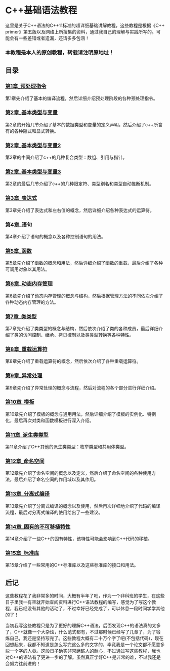 # C++基础语法教程

这里是关于C++语法的C++11标准的超详细基础讲解教程，这些教程是根据《C++ primer》第五版以及网络上所搜集的资料，通过我自己的理解与实践所写的。可能会有一些差错或者遗漏，还请多多包涵！

### **本教程是本人的原创教程，转载请注明原地址！**

## 目录

### [第1章_预处理指令](https://bobokick.github.io/showPage/Cpp_Guide_detailed/pages/第1章_预处理指令.html)

第1章先介绍了基本的编译流程，然后详细介绍预处理阶段的各种预处理指令。

### [第2章_基本类型与变量](https://bobokick.github.io/showPage/Cpp_Guide_detailed/pages/第2章_基本类型与变量.html)

第2章的开始几节介绍了基本的数据类型和变量的定义声明，然后介绍了c++所含有的各种隐式和显式转换。

### [第2章_基本类型与变量2](https://bobokick.github.io/showPage/Cpp_Guide_detailed/pages/第2章_基本类型与变量2.html)

第2章的中间介绍了c++的几种复合类型：数组、引用与指针。

### [第2章_基本类型与变量3](https://bobokick.github.io/showPage/Cpp_Guide_detailed/pages/第2章_基本类型与变量3.html)

第2章的最后几节介绍了c++的几种限定符、类型别名和类型自动推断机制。

### [第3章_表达式](https://bobokick.github.io/showPage/Cpp_Guide_detailed/pages/第3章_表达式.html)

第3章先介绍了表达式和左右值的概念，然后详细介绍各种表达式的运算符。

### [第4章_语句](https://bobokick.github.io/showPage/Cpp_Guide_detailed/pages/第4章_语句.html)

第4章介绍了语句的概念以及各种控制语句的用法。

### [第5章_函数](https://bobokick.github.io/showPage/Cpp_Guide_detailed/pages/第5章_函数.html)

第5章先介绍了函数的概念和用法，然后详细介绍了函数的重载，最后介绍了各种可调用对象以其用法。

### [第6章_动态内存管理](https://bobokick.github.io/showPage/Cpp_Guide_detailed/pages/第6章_动态内存管理.html)

第6章先介绍了动态内存管理的概念与结构，然后根据管理方法的不同依次介绍了各种动态内存管理的方法。

### [第7章_类类型](https://bobokick.github.io/showPage/Cpp_Guide_detailed/pages/第7章_类类型.html)

第7章先介绍了类类型的概念与结构，然后依次介绍了类的各种成员，最后详细介绍了类的访问控制、继承、拷贝控制以及类类型转换等各种特性。

### [第8章_重载运算符](https://bobokick.github.io/showPage/Cpp_Guide_detailed/pages/第8章_重载运算符.html)

第8章先介绍了重载运算符的概念，然后依次介绍了各种重载运算符。

### [第9章_异常处理](https://bobokick.github.io/showPage/Cpp_Guide_detailed/pages/第9章_异常处理.html)

第9章先介绍了异常处理的概念与流程，然后对流程的各个部分进行详细介绍。

### [第10章_模板](https://bobokick.github.io/showPage/Cpp_Guide_detailed/pages/第10章_模板.html)

第10章先介绍了模板的概念与通用用法，然后详细介绍了模板的实例化、特例化，最后再次对类和函数模板进行深入介绍。

### [第11章_派生类类型](https://bobokick.github.io/showPage/Cpp_Guide_detailed/pages/第11章_派生类类型.html)

第11章介绍了C++其他的派生类类型：枚举类型和共用体类型。

### [第12章_命名空间](https://bobokick.github.io/showPage/Cpp_Guide_detailed/pages/第12章_命名空间.html)

第12章先介绍了命名空间的概念以及定义，然后介绍了命名空间的各种使用方法，最后介绍了命名空间的作用域以及其作用。

### [第13章_分离式编译](https://bobokick.github.io/showPage/Cpp_Guide_detailed/pages/第13章_分离式编译.html)

第13章先介绍了分离式编译的概念以及使用，然后再次详细地介绍了代码的编译流程，最后对分离式编译的使用给出了一些建议。

### [第14章_固有的不可移植特性](https://bobokick.github.io/showPage/Cpp_Guide_detailed/pages/第14章_固有的不可移植特性.html)

第14章介绍了一些C++的固有特性，该特性可能会影响到C++代码的移植。

### [第15章_标准库](https://bobokick.github.io/showPage/Cpp_Guide_detailed/pages/第15章_标准库.html)

第15章介绍了一些常用的C++标准库以及这些标准库的接口和用法。

## 后记

这些教程花了我非常多的时间，大概有半年了吧，作为一个非科班的学生，在这些日子里我一有空就开始查阅资料进行C++语法教程的编写，感觉为了写这个教程，我已经没有其他的活动了，不过幸好已经完成了，可以休息一段时间学学其他的了！

当初我写这些教程只是为了更好的理解C++语法，后面发现C++的语法真的太多了，C++就像一个大杂烩，什么范式都有，不过那时候已经写了几章了，为了锻炼自己，我还是坚持写完了。这些教程大概有二十万个字了吧(不包括代码)，现在回想起来，我都不知道是怎么写完这么多的文字的，毕竟我是一个论文都不愿意多些一个字的人:smile:。这段日子确实非常磨砺人的耐心，不过通过写这些教程，我也对C++的语法有了更进一步的了解。虽然真正学好C++是非常的难，不过我还是会努力往前进的！